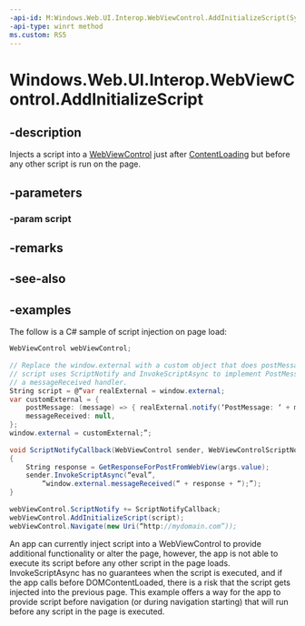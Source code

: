 ```yaml
---
-api-id: M:Windows.Web.UI.Interop.WebViewControl.AddInitializeScript(System.String)
-api-type: winrt method
ms.custom: RS5
---
```


<!-- Method syntax.
public void WebViewControl.AddInitializeScript(String script)
-->

# Windows.Web.UI.Interop.WebViewControl.AddInitializeScript

## -description
Injects a script into a [WebViewControl](https://docs.microsoft.com/uwp/api/windows.web.ui.interop.webviewcontrol) just after [ContentLoading](https://docs.microsoft.com/uwp/api/windows.ui.xaml.controls.webview.contentloading) but before any other script is run on the page.

## -parameters
### -param script

## -remarks

## -see-also

## -examples

The follow is a C# sample of script injection on page load:

```csharp
WebViewControl webViewControl; 
 
// Replace the window.external with a custom object that does postMessage. The app 
// script uses ScriptNotify and InvokeScriptAsync to implement PostMessage and invoke 
// a messageReceived handler. 
String script = @“var realExternal = window.external;  
var customExternal = { 
    postMessage: (message) => { realExternal.notify(‘PostMessage: ‘ + message); }, 
    messageReceived: null, 
}; 
window.external = customExternal;”; 
 
void ScriptNotifyCallback(WebViewControl sender, WebViewControlScriptNotifyEventArgs args) 
{ 
    String response = GetResponseForPostFromWebView(args.value); 
    sender.InvokeScriptAsync(“eval”, 
        “window.external.messageReceived(“ + response + “);”); 
} 
 
webViewControl.ScriptNotify += ScriptNotifyCallback; 
webViewControl.AddInitializeScript(script); 
webViewControl.Navigate(new Uri(“http://mydomain.com”)); 
```

An app can currently inject script into a WebViewControl to provide additional functionality or alter the page, however, the app is not able to execute its script before any other script in the page loads. InvokeScriptAsync has no guarantees when the script is executed, and if the app calls before DOMContentLoaded, there is a risk that the script gets injected into the previous page. This example offers a way for the app to provide script before navigation (or during navigation starting) that will run before any script in the page is executed. 
